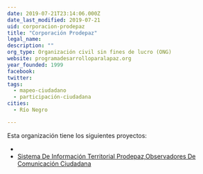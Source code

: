 ```yaml
---
date: 2019-07-21T23:14:06.000Z
date_last_modified: 2019-07-21
uid: corporacion-prodepaz
title: "Corporación Prodepaz"
legal_name: 
description: ""
org_type: Organización civil sin fines de lucro (ONG)
website: programadesarrolloparalapaz.org
year_founded: 1999
facebook: 
twitter: 
tags:
  - mapeo-ciudadano
  - participación-ciudadana
cities: 
  - Río Negro

---
```


Esta organización tiene los siguientes proyectos:

- [](/i/sistema-de-informacion-territorial-prodepaz.html)
- [Sistema De Información Territorial Prodepaz,Observadores De Comunicación Ciudadana](/i/sistema-de-informacion-territorial-prodepaz,observadores-de-comunicacion-ciudadana.html)
